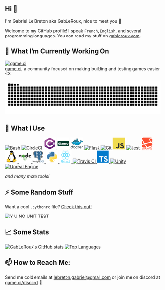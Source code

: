 ## Hi 👋

I'm Gabriel Le Breton aka GabLeRoux, nice to meet you 🍻

Welcome to my GitHub profile! I speak `French`, `English`, and several programming languages. You can read my stuff on [gableroux.com](https://www.gableroux.com/).

## 🔭 What I’m Currently Working On

[![game.ci](https://s.gravatar.com/avatar/50c8f69688b341095cae3755bc0720b2?s=250)](https://game.ci/)  
[game.ci](https://game.ci), a community focused on making building and testing games easier <3

<!-- See `.github/workflows/snake.yml` for the script that generates this section -->
<picture>
  <source media="(prefers-color-scheme: dark)" srcset="https://raw.githubusercontent.com/gableroux/gableroux/refs/heads/output/github-contribution-grid-snake-dark.svg" />
  <source media="(prefers-color-scheme: light)" srcset="https://raw.githubusercontent.com/gableroux/gableroux/refs/heads/output/github-contribution-grid-snake.svg" />
  <img alt="github-snake" src="https://raw.githubusercontent.com/gableroux/gableroux/refs/heads/output/github-contribution-grid-snake.svg" />
</picture>

## 🔨 What I Use

<p align="left">
  <a href="https://www.gnu.org/software/bash/">
    <img src="https://www.vectorlogo.zone/logos/gnu_bash/gnu_bash-icon.svg" alt="Bash" width="40" height="40" /> 
  </a>
  <a href="https://circleci.com">
    <img src="https://www.vectorlogo.zone/logos/circleci/circleci-icon.svg" alt="CircleCI" width="40" height="40" />
  </a>
  <a href="https://www.w3schools.com/cs/">
    <img src="https://raw.githubusercontent.com/devicons/devicon/master/icons/csharp/csharp-original.svg" alt="C#" width="40" height="40" />
  </a>
  <a href="https://www.djangoproject.com/">
    <img src="https://raw.githubusercontent.com/devicons/devicon/master/icons/django/django-original.svg" alt="Django" width="40" height="40" />
  </a>
  <a href="https://www.docker.com/">
    <img src="https://raw.githubusercontent.com/devicons/devicon/master/icons/docker/docker-original-wordmark.svg" alt="Docker" width="40" height="40" />
  </a>
  <a href="https://flask.palletsprojects.com/">
    <img src="https://www.vectorlogo.zone/logos/pocoo_flask/pocoo_flask-icon.svg" alt="Flask" width="40" height="40" />
  </a>
  <a href="https://git-scm.com/">
    <img src="https://www.vectorlogo.zone/logos/git-scm/git-scm-icon.svg" alt="Git" width="40" height="40" />
  </a>
  <a href="https://developer.mozilla.org/en-US/docs/Web/JavaScript">
    <img src="https://raw.githubusercontent.com/devicons/devicon/master/icons/javascript/javascript-original.svg" alt="JavaScript" width="40" height="40" />
  </a>
  <a href="https://jestjs.io">
    <img src="https://www.vectorlogo.zone/logos/jestjsio/jestjsio-icon.svg" alt="Jest" width="40" height="40" />
  </a>
  <a href="https://laravel.com/">
    <img src="https://raw.githubusercontent.com/devicons/devicon/master/icons/laravel/laravel-plain-wordmark.svg" alt="Laravel" width="40" height="40" />
  </a>
  <a href="https://www.linux.org/">
    <img src="https://raw.githubusercontent.com/devicons/devicon/master/icons/linux/linux-original.svg" alt="Linux" width="40" height="40" />
  </a>
  <a href="https://nodejs.org">
    <img src="https://raw.githubusercontent.com/devicons/devicon/master/icons/nodejs/nodejs-original-wordmark.svg" alt="Node.js" width="40" height="40" />
  </a>
  <a href="https://www.postgresql.org">
    <img src="https://raw.githubusercontent.com/devicons/devicon/master/icons/postgresql/postgresql-original-wordmark.svg" alt="PostgreSQL" width="40" height="40" />
  </a>
  <a href="https://www.python.org">
    <img src="https://raw.githubusercontent.com/devicons/devicon/master/icons/python/python-original.svg" alt="Python" width="40" height="40" />
  </a>
  <a href="https://reactjs.org/">
    <img src="https://raw.githubusercontent.com/devicons/devicon/master/icons/react/react-original-wordmark.svg" alt="React" width="40" height="40" />
  </a>
  <a href="https://travis-ci.org">
    <img src="https://www.vectorlogo.zone/logos/travis-ci/travis-ci-icon.svg" alt="Travis CI" width="40" height="40" />
  </a>
  <a href="https://www.typescriptlang.org/">
    <img src="https://raw.githubusercontent.com/devicons/devicon/master/icons/typescript/typescript-original.svg" alt="TypeScript" width="40" height="40" />
  </a>
  <a href="https://unity.com/">
    <img src="https://www.vectorlogo.zone/logos/unity3d/unity3d-icon.svg" alt="Unity" width="40" height="40" />
  </a>
  <a href="https://unrealengine.com/">
    <img src="https://raw.githubusercontent.com/kenangundogan/fontisto/036b7eca71aab1bef8e6a0518f7329f13ed62f6b/icons/svg/brand/unreal-engine.svg" alt="Unreal Engine" width="40" height="40" />
  </a>
</p>

_and many more tools!_

## ⚡ Some Random Stuff

Want a cool `.pythonrc` file? [Check this out!](https://gableroux.com/python/2016/01/20/python-interpreter-autocomplete/)

![Y U NO UNIT TEST](http://i.imgur.com/vkyufhy.png)

## 📈 Some Stats

<div>
  <a href="https://github.com/gableroux">
    <img height="180em" src="https://github-readme-stats.vercel.app/api?username=gableroux&show_icons=true&theme=radical" alt="GabLeRoux's GitHub stats"/>
    <img height="180em" src="https://github-readme-stats.vercel.app/api/top-langs/?username=gableroux&layout=compact&langs_count=15&theme=radical" alt="Top Languages"/>
  </a>
</div>

## 📫 How to Reach Me:

Send me cold emails at [lebreton.gabriel@gmail.com](mailto:lebreton.gabriel@gmail.com) or join me on discord at [game.ci/discord](https://game.ci/discord) 🤘
